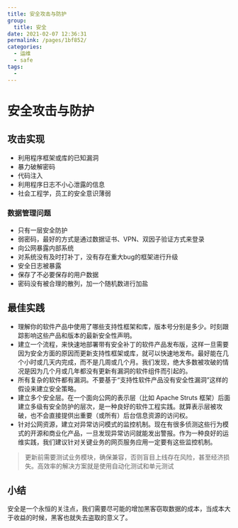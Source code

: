 ```yaml
---
title: 安全攻击与防护
group: 
  title: 安全
date: 2021-02-07 12:36:31
permalink: /pages/1bf852/
categories: 
  - 运维
  - safe
tags: 
  - 
---
```


# 安全攻击与防护

## 攻击实现

- 利用程序框架或库的已知漏洞
- 暴力破解密码
- 代码注入
- 利用程序日志不小心泄露的信息
- 社会工程学，员工的安全意识薄弱

### 数据管理问题

- 只有一层安全防护
- 弱密码，最好的方式是通过数据证书、VPN、双因子验证方式来登录
- 向公网暴露内部系统
- 对系统没有及时打补丁，没有存在重大bug的框架进行升级
- 安全日志被暴露
- 保存了不必要保存的用户数据
- 密码没有被合理的散列，加一个随机数进行加盐

## 最佳实践

- 理解你的软件产品中使用了哪些支持性框架和库，版本号分别是多少。时刻跟踪影响这些产品和版本的最新安全性声明。
- 建立一个流程，来快速地部署带有安全补丁的软件产品发布版，这样一旦需要因为安全方面的原因而更新支持性框架或库，就可以快速地发布。最好能在几个小时或几天内完成，而不是几周或几个月。我们发现，绝大多数被攻破的情况是因为几个月或几年都没有更新有漏洞的软件组件而引起的。
- 所有复杂的软件都有漏洞。不要基于“支持性软件产品没有安全性漏洞”这样的假设来建立安全策略。
- 建立多个安全层。在一个面向公网的表示层（比如 Apache Struts 框架）后面建立多级有安全防护的层次，是一种良好的软件工程实践。就算表示层被攻破，也不会直接提供出重要（或所有）后台信息资源的访问权。
- 针对公网资源，建立对异常访问模式的监控机制。现在有很多侦测这些行为模式的开源和商业化产品，一旦发现异常访问就能发出警报。作为一种良好的运维实践，我们建议针对关键业务的网页服务应用一定要有这些监控机制。

> 更新前需要测试业务模块，确保兼容，否则盲目上线存在风险，甚至经济损失。高效率的解决方案就是使用自动化测试和单元测试

## 小结

安全是一个永恒的关注点，我们需要尽可能的增加黑客窃取数据的成本，当成本大于收益的时候，黑客也就失去盗取的意义了。





